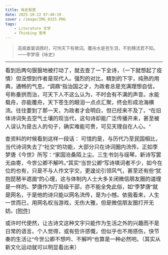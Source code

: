 ```yaml
---
title: 咏史有感
date: 2025-10-22 07:48:19
cover : /image/IMG_0325.PNG
tags: 
    - Literature 文学
    - Thinking 思考
---
```

> 高阁垂裳调鼎时，可怜天下有微词。覆舟水是苍生泪，不到横流君不知。
						                    ——李梦唐《咏史》

****
<div class="article">
<span style="font-family: 'PingFang SC', 'Segoe UI', 'Helvetica Neue', Arial, sans-serif;font-size: 17px; line-height:1.5">看到后两句狠狠地被打动了，就去查了一下全诗，（一下就想起了疫情）但没想到作者是现代人。强烈的对比，精到的下字，纯熟的用典，通畅的气息。“调鼎”指治国之才，为政者总是充满理想自信，号称垂拱而治，可天下人不这么认为，不时会有不满的声音。水能载舟，亦能覆舟，天下苍生的眼泪一点点汇聚，终会形成沧海横流。往往要到了那一天，为政者才会明白，但已经来不及了。“在旧体诗词失去空气土壤的现当代，这句诗却能广泛传播开来，甚至被人误认为是古人的句子，确实难能可贵，可见天理自在人心。"</span>

<span style="font-family: 'PingFang SC', 'Segoe UI', 'Helvetica Neue', Arial, sans-serif;font-size: 17px;line-height:1.5">查资料的时候看到这样一段话： 可惜的是，与历代乃至民国相比，当代诗词失去了“社交”的功能，大部分只在诗词圈内流传。正如李梦唐《今世》所写：“家国沧桑陌上尘。三生书剑与瑶琴。新诗写罢无由寄，今世公卿不解吟。”其实“当世公卿”写诗填词者不少，如今在位的也有，只是不与人作文字交，更遑论引领风气，甚至还有些“犹抱琵琶半遮面”的心理，这与体制内人士大多关闭微信朋友圈的道理是一样的。梦唐作为厅局级干部，亦不能全免此俗，如“李梦唐”就是网名，于是他的诗只能以网名流传，是为小憾。依我看来，人生一世而已，用网名权当游戏，无伤大雅，但是微信朋友圈打开无妨。<a href="https://www.shikun.net/show.asp?id=440" target="_blank" rel="noopener">[附件]</a>
</span>  

<span style="font-family: 'PingFang SC', 'Segoe UI', 'Helvetica Neue', Arial, sans-serif;font-size: 17px;line-height:1.5">
或许时代使然，让古诗文这种文字只能作为生活之外的兴趣而不是日常的语言。个人觉得，或有些许感慨，但似乎也不用感伤，快节奏的生活让“今世公卿不想吟、不解吟”也算是一种必然吧。（其实从新文化运动就可以明显看出来）
</span>
</div>
